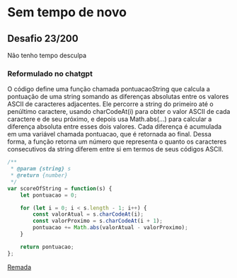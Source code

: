 # Sem tempo de novo

## Desafio 23/200

Não tenho tempo desculpa

### Reformulado no chatgpt

O código define uma função chamada pontuacaoString que calcula a pontuação de uma string somando as diferenças absolutas entre os valores ASCII de caracteres adjacentes. Ele percorre a string do primeiro até o penúltimo caractere, usando charCodeAt(i) para obter o valor ASCII de cada caractere e de seu próximo, e depois usa Math.abs(...) para calcular a diferença absoluta entre esses dois valores. Cada diferença é acumulada em uma variável chamada pontuacao, que é retornada ao final. Dessa forma, a função retorna um número que representa o quanto os caracteres consecutivos da string diferem entre si em termos de seus códigos ASCII.

```javascript
/**
 * @param {string} s
 * @return {number}
 */
var scoreOfString = function(s) {
    let pontuacao = 0;

    for (let i = 0; i < s.length - 1; i++) {
        const valorAtual = s.charCodeAt(i);
        const valorProximo = s.charCodeAt(i + 1);
        pontuacao += Math.abs(valorAtual - valorProximo);
    }

    return pontuacao;  
};
```


[Remada](https://leetcode.com/problems/score-of-a-string/submissions/1640821389)